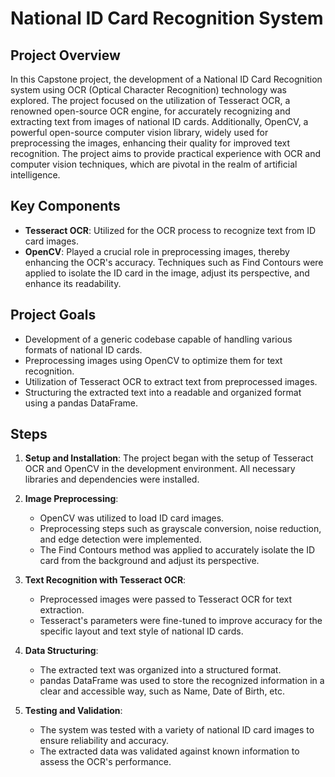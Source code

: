 # National ID Card Recognition System

## Project Overview

In this Capstone project, the development of a National ID Card Recognition system using OCR (Optical Character Recognition) technology was explored. The project focused on the utilization of Tesseract OCR, a renowned open-source OCR engine, for accurately recognizing and extracting text from images of national ID cards. Additionally, OpenCV, a powerful open-source computer vision library, widely used for preprocessing the images, enhancing their quality for improved text recognition. The project aims to provide practical experience with OCR and computer vision techniques, which are pivotal in the realm of artificial intelligence.

## Key Components

- **Tesseract OCR**: Utilized for the OCR process to recognize text from ID card images.
- **OpenCV**: Played a crucial role in preprocessing images, thereby enhancing the OCR's accuracy. Techniques such as Find Contours were applied to isolate the ID card in the image, adjust its perspective, and enhance its readability.

## Project Goals

- Development of a generic codebase capable of handling various formats of national ID cards.
- Preprocessing images using OpenCV to optimize them for text recognition.
- Utilization of Tesseract OCR to extract text from preprocessed images.
- Structuring the extracted text into a readable and organized format using a pandas DataFrame.

## Steps

1. **Setup and Installation**: The project began with the setup of Tesseract OCR and OpenCV in the development environment. All necessary libraries and dependencies were installed.

2. **Image Preprocessing**:
   - OpenCV was utilized to load ID card images.
   - Preprocessing steps such as grayscale conversion, noise reduction, and edge detection were implemented.
   - The Find Contours method was applied to accurately isolate the ID card from the background and adjust its perspective.

3. **Text Recognition with Tesseract OCR**:
   - Preprocessed images were passed to Tesseract OCR for text extraction.
   - Tesseract's parameters were fine-tuned to improve accuracy for the specific layout and text style of national ID cards.

4. **Data Structuring**:
   - The extracted text was organized into a structured format.
   - pandas DataFrame was used to store the recognized information in a clear and accessible way, such as Name, Date of Birth, etc.

5. **Testing and Validation**:
   - The system was tested with a variety of national ID card images to ensure reliability and accuracy.
   - The extracted data was validated against known information to assess the OCR's performance.
